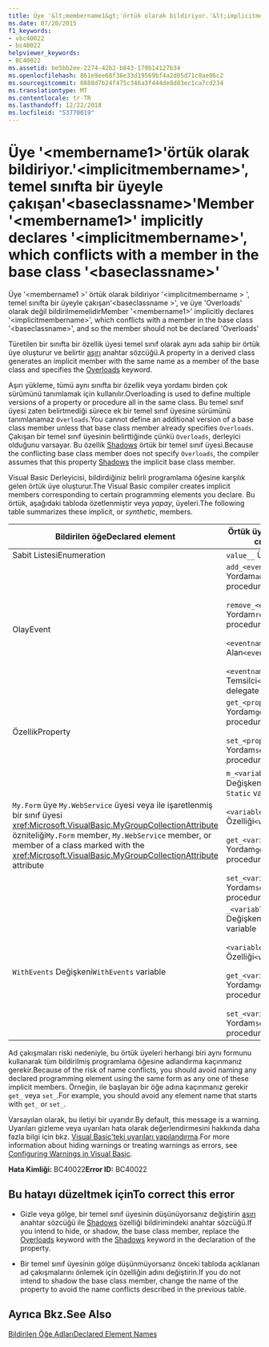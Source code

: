 ```yaml
---
title: Üye '&lt;membername1&gt;'örtük olarak bildiriyor.'&lt;implicitmembername&gt;', temel sınıfta bir üyeyle çakışan'&lt;baseclassname&gt;'
ms.date: 07/20/2015
f1_keywords:
- vbc40022
- bc40022
helpviewer_keywords:
- BC40022
ms.assetid: be5bb2ee-2274-42b2-b843-179b14127b34
ms.openlocfilehash: 861e9ee68f36e33d19569bf4a2d05d71c0ae06c2
ms.sourcegitcommit: 0888d7b24f475c346a3f444de8d83ec1ca7cd234
ms.translationtype: MT
ms.contentlocale: tr-TR
ms.lasthandoff: 12/22/2018
ms.locfileid: "53770019"
---
```

# <a name="member-ltmembername1gt-implicitly-declares-ltimplicitmembernamegt-which-conflicts-with-a-member-in-the-base-class-ltbaseclassnamegt"></a><span data-ttu-id="ccb6c-102">Üye '&lt;membername1&gt;'örtük olarak bildiriyor.'&lt;implicitmembername&gt;', temel sınıfta bir üyeyle çakışan'&lt;baseclassname&gt;'</span><span class="sxs-lookup"><span data-stu-id="ccb6c-102">Member '&lt;membername1&gt;' implicitly declares '&lt;implicitmembername&gt;', which conflicts with a member in the base class '&lt;baseclassname&gt;'</span></span>
<span data-ttu-id="ccb6c-103">Üye '\<membername1 >' örtük olarak bildiriyor '\<implicitmembername > ', temel sınıfta bir üyeyle çakışan'\<baseclassname >', ve üye 'Overloads' olarak değil bildirilmemelidir</span><span class="sxs-lookup"><span data-stu-id="ccb6c-103">Member '\<membername1>' implicitly declares '\<implicitmembername>', which conflicts with a member in the base class '\<baseclassname>', and so the member should not be declared 'Overloads'</span></span>  
  
 <span data-ttu-id="ccb6c-104">Türetilen bir sınıfta bir özellik üyesi temel sınıf olarak aynı ada sahip bir örtük üye oluşturur ve belirtir [aşırı](../../visual-basic/language-reference/modifiers/overloads.md) anahtar sözcüğü.</span><span class="sxs-lookup"><span data-stu-id="ccb6c-104">A property in a derived class generates an implicit member with the same name as a member of the base class and specifies the [Overloads](../../visual-basic/language-reference/modifiers/overloads.md) keyword.</span></span>  
  
 <span data-ttu-id="ccb6c-105">Aşırı yükleme, tümü aynı sınıfta bir özellik veya yordamı birden çok sürümünü tanımlamak için kullanılır.</span><span class="sxs-lookup"><span data-stu-id="ccb6c-105">Overloading is used to define multiple versions of a property or procedure all in the same class.</span></span> <span data-ttu-id="ccb6c-106">Bu temel sınıf üyesi zaten belirtmediği sürece ek bir temel sınıf üyesine sürümünü tanımlanamaz `Overloads`.</span><span class="sxs-lookup"><span data-stu-id="ccb6c-106">You cannot define an additional version of a base class member unless that base class member already specifies `Overloads`.</span></span> <span data-ttu-id="ccb6c-107">Çakışan bir temel sınıf üyesinin belirttiğinde çünkü `Overloads`, derleyici olduğunu varsayar. Bu özellik [Shadows](../../visual-basic/language-reference/modifiers/shadows.md) örtük bir temel sınıf üyesi.</span><span class="sxs-lookup"><span data-stu-id="ccb6c-107">Because the conflicting base class member does not specify `Overloads`, the compiler assumes that this property [Shadows](../../visual-basic/language-reference/modifiers/shadows.md) the implicit base class member.</span></span>  
  
 <span data-ttu-id="ccb6c-108">Visual Basic Derleyicisi, bildirdiğiniz belirli programlama öğesine karşılık gelen örtük üye oluşturur.</span><span class="sxs-lookup"><span data-stu-id="ccb6c-108">The Visual Basic compiler creates implicit members corresponding to certain programming elements you declare.</span></span> <span data-ttu-id="ccb6c-109">Bu örtük, aşağıdaki tabloda özetlenmiştir veya *yapay*, üyeleri.</span><span class="sxs-lookup"><span data-stu-id="ccb6c-109">The following table summarizes these implicit, or *synthetic*, members.</span></span>  
  
|<span data-ttu-id="ccb6c-110">Bildirilen öğe</span><span class="sxs-lookup"><span data-stu-id="ccb6c-110">Declared element</span></span>|<span data-ttu-id="ccb6c-111">Örtük üye oluşturuldu</span><span class="sxs-lookup"><span data-stu-id="ccb6c-111">Implicitly created members</span></span>|  
|----------------------|--------------------------------|  
|<span data-ttu-id="ccb6c-112">Sabit Listesi</span><span class="sxs-lookup"><span data-stu-id="ccb6c-112">Enumeration</span></span>|<span data-ttu-id="ccb6c-113">`value__` Üyesi</span><span class="sxs-lookup"><span data-stu-id="ccb6c-113">`value__` member</span></span>|  
|<span data-ttu-id="ccb6c-114">Olay</span><span class="sxs-lookup"><span data-stu-id="ccb6c-114">Event</span></span>|<span data-ttu-id="ccb6c-115">`add_<eventname>` Yordam</span><span class="sxs-lookup"><span data-stu-id="ccb6c-115">`add_<eventname>` procedure</span></span><br /><br /> <span data-ttu-id="ccb6c-116">`remove_<eventname>` Yordam</span><span class="sxs-lookup"><span data-stu-id="ccb6c-116">`remove_<eventname>` procedure</span></span><br /><br /> <span data-ttu-id="ccb6c-117">`<eventname>Event` Alan</span><span class="sxs-lookup"><span data-stu-id="ccb6c-117">`<eventname>Event` field</span></span><br /><br /> <span data-ttu-id="ccb6c-118">`<eventname>EventHandler` Temsilci</span><span class="sxs-lookup"><span data-stu-id="ccb6c-118">`<eventname>EventHandler` delegate</span></span>|  
|<span data-ttu-id="ccb6c-119">Özellik</span><span class="sxs-lookup"><span data-stu-id="ccb6c-119">Property</span></span>|<span data-ttu-id="ccb6c-120">`get_<propertyname>` Yordam</span><span class="sxs-lookup"><span data-stu-id="ccb6c-120">`get_<propertyname>` procedure</span></span><br /><br /> <span data-ttu-id="ccb6c-121">`set_<propertyname>` Yordam</span><span class="sxs-lookup"><span data-stu-id="ccb6c-121">`set_<propertyname>` procedure</span></span>|  
|<span data-ttu-id="ccb6c-122">`My.Form` üye `My.WebService` üyesi veya ile işaretlenmiş bir sınıf üyesi <xref:Microsoft.VisualBasic.MyGroupCollectionAttribute> özniteliği</span><span class="sxs-lookup"><span data-stu-id="ccb6c-122">`My.Form` member, `My.WebService` member, or member of a class marked with the <xref:Microsoft.VisualBasic.MyGroupCollectionAttribute> attribute</span></span>|<span data-ttu-id="ccb6c-123">`m_<variablename>` `Static` Değişkeni</span><span class="sxs-lookup"><span data-stu-id="ccb6c-123">`m_<variablename>` `Static` variable</span></span><br /><br /> <span data-ttu-id="ccb6c-124">`<variablename>` Özelliği</span><span class="sxs-lookup"><span data-stu-id="ccb6c-124">`<variablename>` property</span></span><br /><br /> <span data-ttu-id="ccb6c-125">`get_<variablename>` Yordam</span><span class="sxs-lookup"><span data-stu-id="ccb6c-125">`get_<variablename>` procedure</span></span><br /><br /> <span data-ttu-id="ccb6c-126">`set_<variablename>` Yordam</span><span class="sxs-lookup"><span data-stu-id="ccb6c-126">`set_<variablename>` procedure</span></span>|  
|<span data-ttu-id="ccb6c-127">`WithEvents` Değişkeni</span><span class="sxs-lookup"><span data-stu-id="ccb6c-127">`WithEvents` variable</span></span>|<span data-ttu-id="ccb6c-128">`_<variablename>` Değişkeni</span><span class="sxs-lookup"><span data-stu-id="ccb6c-128">`_<variablename>` variable</span></span><br /><br /> <span data-ttu-id="ccb6c-129">`<variablename>` Özelliği</span><span class="sxs-lookup"><span data-stu-id="ccb6c-129">`<variablename>` property</span></span><br /><br /> <span data-ttu-id="ccb6c-130">`get_<variablename>` Yordam</span><span class="sxs-lookup"><span data-stu-id="ccb6c-130">`get_<variablename>` procedure</span></span><br /><br /> <span data-ttu-id="ccb6c-131">`set_<variablename>` Yordam</span><span class="sxs-lookup"><span data-stu-id="ccb6c-131">`set_<variablename>` procedure</span></span>|  
  
 <span data-ttu-id="ccb6c-132">Ad çakışmaları riski nedeniyle, bu örtük üyeleri herhangi biri aynı formunu kullanarak tüm bildirilmiş programlama öğesine adlandırma kaçınmanız gerekir.</span><span class="sxs-lookup"><span data-stu-id="ccb6c-132">Because of the risk of name conflicts, you should avoid naming any declared programming element using the same form as any one of these implicit members.</span></span> <span data-ttu-id="ccb6c-133">Örneğin, ile başlayan bir öğe adına kaçınmanız gerekir `get_` veya `set_`.</span><span class="sxs-lookup"><span data-stu-id="ccb6c-133">For example, you should avoid any element name that starts with `get_` or `set_`.</span></span>  
  
 <span data-ttu-id="ccb6c-134">Varsayılan olarak, bu iletiyi bir uyarıdır.</span><span class="sxs-lookup"><span data-stu-id="ccb6c-134">By default, this message is a warning.</span></span> <span data-ttu-id="ccb6c-135">Uyarıları gizleme veya uyarıları hata olarak değerlendirmesini hakkında daha fazla bilgi için bkz. [Visual Basic'teki uyarıları yapılandırma](/visualstudio/ide/configuring-warnings-in-visual-basic).</span><span class="sxs-lookup"><span data-stu-id="ccb6c-135">For more information about hiding warnings or treating warnings as errors, see [Configuring Warnings in Visual Basic](/visualstudio/ide/configuring-warnings-in-visual-basic).</span></span>  
  
 <span data-ttu-id="ccb6c-136">**Hata Kimliği:** BC40022</span><span class="sxs-lookup"><span data-stu-id="ccb6c-136">**Error ID:** BC40022</span></span>  
  
## <a name="to-correct-this-error"></a><span data-ttu-id="ccb6c-137">Bu hatayı düzeltmek için</span><span class="sxs-lookup"><span data-stu-id="ccb6c-137">To correct this error</span></span>  
  
-   <span data-ttu-id="ccb6c-138">Gizle veya gölge, bir temel sınıf üyesinin düşünüyorsanız değiştirin [aşırı](../../visual-basic/language-reference/modifiers/overloads.md) anahtar sözcüğü ile [Shadows](../../visual-basic/language-reference/modifiers/shadows.md) özelliği bildirimindeki anahtar sözcüğü.</span><span class="sxs-lookup"><span data-stu-id="ccb6c-138">If you intend to hide, or shadow, the base class member, replace the [Overloads](../../visual-basic/language-reference/modifiers/overloads.md) keyword with the [Shadows](../../visual-basic/language-reference/modifiers/shadows.md) keyword in the declaration of the property.</span></span>  
  
-   <span data-ttu-id="ccb6c-139">Bir temel sınıf üyesinin gölge düşünmüyorsanız önceki tabloda açıklanan ad çakışmalarını önlemek için özelliğin adını değiştirin.</span><span class="sxs-lookup"><span data-stu-id="ccb6c-139">If you do not intend to shadow the base class member, change the name of the property to avoid the name conflicts described in the previous table.</span></span>  
  
## <a name="see-also"></a><span data-ttu-id="ccb6c-140">Ayrıca Bkz.</span><span class="sxs-lookup"><span data-stu-id="ccb6c-140">See Also</span></span>  
 [<span data-ttu-id="ccb6c-141">Bildirilen Öğe Adları</span><span class="sxs-lookup"><span data-stu-id="ccb6c-141">Declared Element Names</span></span>](../../visual-basic/programming-guide/language-features/declared-elements/declared-element-names.md)
